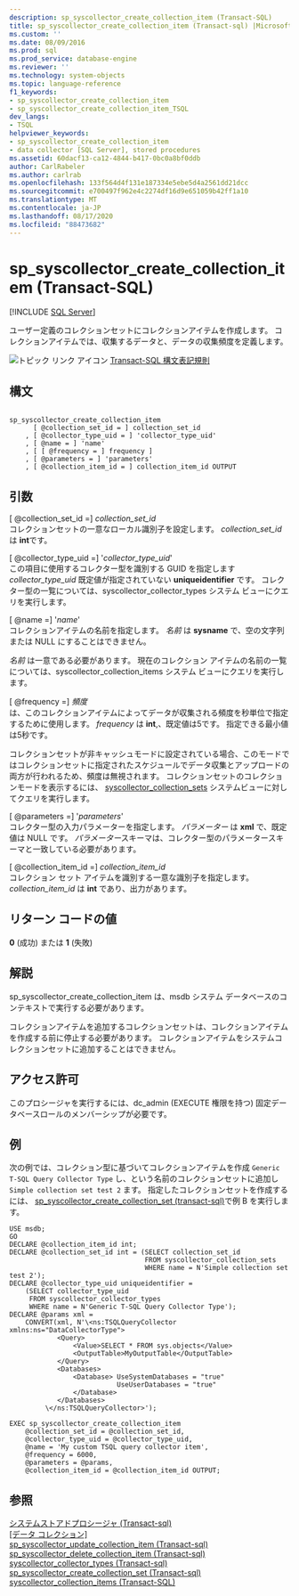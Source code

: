 ```yaml
---
description: sp_syscollector_create_collection_item (Transact-SQL)
title: sp_syscollector_create_collection_item (Transact-sql) |Microsoft Docs
ms.custom: ''
ms.date: 08/09/2016
ms.prod: sql
ms.prod_service: database-engine
ms.reviewer: ''
ms.technology: system-objects
ms.topic: language-reference
f1_keywords:
- sp_syscollector_create_collection_item
- sp_syscollector_create_collection_item_TSQL
dev_langs:
- TSQL
helpviewer_keywords:
- sp_syscollector_create_collection_item
- data collector [SQL Server], stored procedures
ms.assetid: 60dacf13-ca12-4844-b417-0bc0a8bf0ddb
author: CarlRabeler
ms.author: carlrab
ms.openlocfilehash: 133f564d4f131e187334e5ebe5d4a2561dd21dcc
ms.sourcegitcommit: e700497f962e4c2274df16d9e651059b42ff1a10
ms.translationtype: MT
ms.contentlocale: ja-JP
ms.lasthandoff: 08/17/2020
ms.locfileid: "88473682"
---
```

# <a name="sp_syscollector_create_collection_item-transact-sql"></a>sp_syscollector_create_collection_item (Transact-SQL)
[!INCLUDE [SQL Server](../../includes/applies-to-version/sqlserver.md)]

  ユーザー定義のコレクションセットにコレクションアイテムを作成します。 コレクションアイテムでは、収集するデータと、データの収集頻度を定義します。  
  
 ![トピック リンク アイコン](../../database-engine/configure-windows/media/topic-link.gif "トピック リンク アイコン") [Transact-SQL 構文表記規則](../../t-sql/language-elements/transact-sql-syntax-conventions-transact-sql.md)  
  
## <a name="syntax"></a>構文  
  
```  
  
sp_syscollector_create_collection_item   
      [ @collection_set_id = ] collection_set_id   
    , [ @collector_type_uid = ] 'collector_type_uid'  
    , [ @name = ] 'name'   
    , [ [ @frequency = ] frequency ]  
    , [ @parameters = ] 'parameters'  
    , [ @collection_item_id = ] collection_item_id OUTPUT  
```  
  
## <a name="arguments"></a>引数  
 [ @collection_set_id =] *collection_set_id*  
 コレクションセットの一意なローカル識別子を設定します。 *collection_set_id* は **int**です。  
  
 [ @collector_type_uid =] '*collector_type_uid*'  
 この項目に使用するコレクター型を識別する GUID を指定します *collector_type_uid* 既定値が指定されていない **uniqueidentifier** です。 コレクター型の一覧については、syscollector_collector_types システム ビューにクエリを実行します。  
  
 [ @name =] '*name*'  
 コレクションアイテムの名前を指定します。 *名前* は **sysname** で、空の文字列または NULL にすることはできません。  
  
 *名前* は一意である必要があります。 現在のコレクション アイテムの名前の一覧については、syscollector_collection_items システム ビューにクエリを実行します。  
  
 [ @frequency =] *頻度*  
 は、このコレクションアイテムによってデータが収集される頻度を秒単位で指定するために使用します。 *frequency* は **int**,、既定値は5です。 指定できる最小値は5秒です。  
  
 コレクションセットが非キャッシュモードに設定されている場合、このモードではコレクションセットに指定されたスケジュールでデータ収集とアップロードの両方が行われるため、頻度は無視されます。 コレクションセットのコレクションモードを表示するには、 [syscollector_collection_sets](../../relational-databases/system-catalog-views/syscollector-collection-sets-transact-sql.md) システムビューに対してクエリを実行します。  
  
 [ @parameters =] '*parameters*'  
 コレクター型の入力パラメーターを指定します。 *パラメーター* は **xml** で、既定値は NULL です。 *パラメーター*スキーマは、コレクター型のパラメータースキーマと一致している必要があります。  
  
 [ @collection_item_id =] *collection_item_id*  
 コレクション セット アイテムを識別する一意な識別子を指定します。 *collection_item_id* は **int** であり、出力があります。  
  
## <a name="return-code-values"></a>リターン コードの値  
 **0** (成功) または **1** (失敗)  
  
## <a name="remarks"></a>解説  
 sp_syscollector_create_collection_item は、msdb システム データベースのコンテキストで実行する必要があります。  
  
 コレクションアイテムを追加するコレクションセットは、コレクションアイテムを作成する前に停止する必要があります。 コレクションアイテムをシステムコレクションセットに追加することはできません。  
  
## <a name="permissions"></a>アクセス許可  
 このプロシージャを実行するには、dc_admin (EXECUTE 権限を持つ) 固定データベースロールのメンバーシップが必要です。  
  
## <a name="examples"></a>例  
 次の例では、コレクション型に基づいてコレクションアイテムを作成 `Generic T-SQL Query Collector Type` し、という名前のコレクションセットに追加し `Simple collection set test 2` ます。 指定したコレクションセットを作成するには、 [sp_syscollector_create_collection_set &#40;transact-sql&#41;](../../relational-databases/system-stored-procedures/sp-syscollector-create-collection-set-transact-sql.md)で例 B を実行します。  
  
```  
USE msdb;  
GO  
DECLARE @collection_item_id int;  
DECLARE @collection_set_id int = (SELECT collection_set_id   
                                  FROM syscollector_collection_sets  
                                  WHERE name = N'Simple collection set test 2');  
DECLARE @collector_type_uid uniqueidentifier =   
    (SELECT collector_type_uid  
     FROM syscollector_collector_types  
     WHERE name = N'Generic T-SQL Query Collector Type');  
DECLARE @params xml =   
    CONVERT(xml, N'\<ns:TSQLQueryCollector xmlns:ns="DataCollectorType">  
            <Query>  
                <Value>SELECT * FROM sys.objects</Value>  
                <OutputTable>MyOutputTable</OutputTable>  
            </Query>  
            <Databases>   
                <Database> UseSystemDatabases = "true"   
                           UseUserDatabases = "true"  
                </Database>  
            </Databases>  
         \</ns:TSQLQueryCollector>');  
  
EXEC sp_syscollector_create_collection_item  
    @collection_set_id = @collection_set_id,  
    @collector_type_uid = @collector_type_uid,  
    @name = 'My custom TSQL query collector item',  
    @frequency = 6000,  
    @parameters = @params,  
    @collection_item_id = @collection_item_id OUTPUT;  
```  
  
## <a name="see-also"></a>参照  
 [システムストアドプロシージャ &#40;Transact-sql&#41;](../../relational-databases/system-stored-procedures/system-stored-procedures-transact-sql.md)   
 [[データ コレクション]](../../relational-databases/data-collection/data-collection.md)   
 [sp_syscollector_update_collection_item &#40;Transact-sql&#41;](../../relational-databases/system-stored-procedures/sp-syscollector-update-collection-item-transact-sql.md)   
 [sp_syscollector_delete_collection_item &#40;Transact-sql&#41;](../../relational-databases/system-stored-procedures/sp-syscollector-delete-collection-item-transact-sql.md)   
 [syscollector_collector_types &#40;Transact-sql&#41;](../../relational-databases/system-catalog-views/syscollector-collector-types-transact-sql.md)   
 [sp_syscollector_create_collection_set &#40;Transact-sql&#41;](../../relational-databases/system-stored-procedures/sp-syscollector-create-collection-set-transact-sql.md)   
 [syscollector_collection_items &#40;Transact-SQL&#41;](../../relational-databases/system-catalog-views/syscollector-collection-items-transact-sql.md)  
  
  
